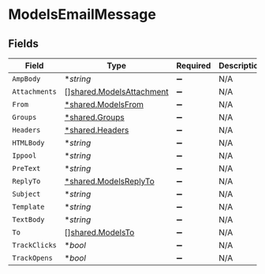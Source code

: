 # ModelsEmailMessage


## Fields

| Field                                                                | Type                                                                 | Required                                                             | Description                                                          |
| -------------------------------------------------------------------- | -------------------------------------------------------------------- | -------------------------------------------------------------------- | -------------------------------------------------------------------- |
| `AmpBody`                                                            | **string*                                                            | :heavy_minus_sign:                                                   | N/A                                                                  |
| `Attachments`                                                        | [][shared.ModelsAttachment](../../models/shared/modelsattachment.md) | :heavy_minus_sign:                                                   | N/A                                                                  |
| `From`                                                               | [*shared.ModelsFrom](../../models/shared/modelsfrom.md)              | :heavy_minus_sign:                                                   | N/A                                                                  |
| `Groups`                                                             | [*shared.Groups](../../models/shared/groups.md)                      | :heavy_minus_sign:                                                   | N/A                                                                  |
| `Headers`                                                            | [*shared.Headers](../../models/shared/headers.md)                    | :heavy_minus_sign:                                                   | N/A                                                                  |
| `HTMLBody`                                                           | **string*                                                            | :heavy_minus_sign:                                                   | N/A                                                                  |
| `Ippool`                                                             | **string*                                                            | :heavy_minus_sign:                                                   | N/A                                                                  |
| `PreText`                                                            | **string*                                                            | :heavy_minus_sign:                                                   | N/A                                                                  |
| `ReplyTo`                                                            | [*shared.ModelsReplyTo](../../models/shared/modelsreplyto.md)        | :heavy_minus_sign:                                                   | N/A                                                                  |
| `Subject`                                                            | **string*                                                            | :heavy_minus_sign:                                                   | N/A                                                                  |
| `Template`                                                           | **string*                                                            | :heavy_minus_sign:                                                   | N/A                                                                  |
| `TextBody`                                                           | **string*                                                            | :heavy_minus_sign:                                                   | N/A                                                                  |
| `To`                                                                 | [][shared.ModelsTo](../../models/shared/modelsto.md)                 | :heavy_minus_sign:                                                   | N/A                                                                  |
| `TrackClicks`                                                        | **bool*                                                              | :heavy_minus_sign:                                                   | N/A                                                                  |
| `TrackOpens`                                                         | **bool*                                                              | :heavy_minus_sign:                                                   | N/A                                                                  |